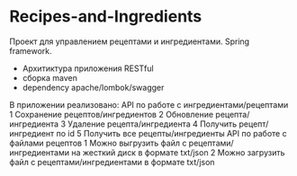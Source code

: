 # Recipes-and-Ingredients
 Проект для управлением рецептами и ингредиентами.
 Spring framework.
- Архитиктура приложения RESTful
- сборка maven
- dependency apache/lombok/swagger
  
В приложении реализовано:
API по работе с ингредиентами/рецептами
1 Сохранение рецептов/ингредиентов
2 Обновление рецепта/ингредиента
3 Удаление рецепта/ингредиента
4 Получить рецепт/ингредиент по id
5 Получить все рецепты/ингредиенты
API по работе с файлами рецептов
1 Можно выгрузить файл с рецептами/ингредиентами на жесткий диск в формате txt/json
2 Можно загрузить файл с рецептами/ингредиентами в формате txt/json
